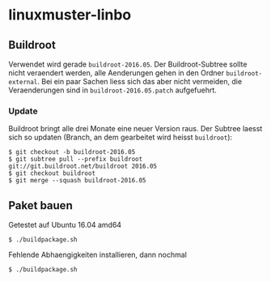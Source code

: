 # linuxmuster-linbo

## Buildroot

Verwendet wird gerade `buildroot-2016.05`.
Der Buildroot-Subtree sollte nicht veraendert werden, alle Aenderungen gehen in den Ordner `buildroot-external`. Bei ein paar Sachen liess sich das aber nicht vermeiden, die Veraenderungen sind in `buildroot-2016.05.patch` aufgefuehrt.

### Update

Buildroot bringt alle drei Monate eine neuer Version raus. Der Subtree laesst sich so updaten (Branch, an dem gearbeitet wird heisst `buildroot`):

```
$ git checkout -b buildroot-2016.05
$ git subtree pull --prefix buildroot git://git.buildroot.net/buildroot 2016.05
$ git checkout buildroot
$ git merge --squash buildroot-2016.05
```

## Paket bauen

Getestet auf Ubuntu 16.04 amd64

```
$ ./buildpackage.sh
```

Fehlende Abhaengigkeiten installieren, dann nochmal

```
$ ./buildpackage.sh
```
